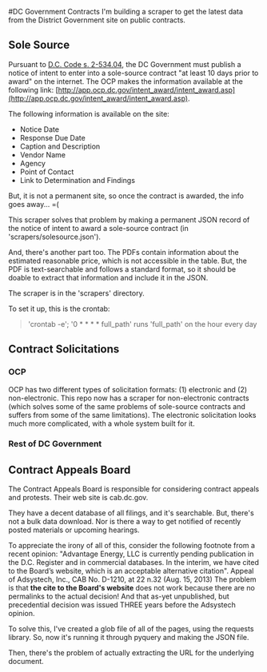 #DC Government Contracts
I'm building a scraper to get the latest data from the District Government site on public contracts.

## Sole Source
Pursuant to [D.C. Code s. 2-534.04](http://dccode.org/simple/sections/2-354.04.html), the DC Government must publish a notice of intent to enter into a sole-source contract "at least 10 days prior to award" on the internet. The OCP makes the information available at the following link: [http://app.ocp.dc.gov/intent_award/intent_award.asp](http://app.ocp.dc.gov/intent_award/intent_award.asp).

The following information is available on the site:
* Notice Date
* Response Due Date
* Caption and Description
* Vendor Name
* Agency
* Point of Contact
* Link to Determination and Findings

But, it is not a permanent site, so once the contract is awarded, the info goes away... =(

This scraper solves that problem by making a permanent JSON record of the notice of intent to award a sole-source contract (in 'scrapers/solesource.json').

And, there's another part too. The PDFs contain information about the estimated reasonable price, which is not accessible in the table. But, the PDF is text-searchable and follows a standard format, so it should be doable to extract that information and include it in the JSON.

The scraper is in the 'scrapers' directory.

To set it up, this is the crontab:

> 'crontab -e'; '0 * * * * full_path' runs 'full_path' on the hour every day

## Contract Solicitations
### OCP
OCP has two different types of solicitation formats: (1) electronic and (2) non-electronic. This repo now has a scraper for non-electronic contracts (which solves some of the same problems of sole-source contracts and suffers from some of the same limitations). The electronic solicitation looks much more complicated, with a whole system built for it. 
  
### Rest of DC Government

## Contract Appeals Board
The Contract Appeals Board is responsible for considering contract appeals and protests. Their web site is cab.dc.gov.

They have a decent database of all filings, and it's searchable. But, there's not a bulk data download. Nor is there a way to get notified of recently posted materials or upcoming hearings.

To appreciate the irony of all of this, consider the following footnote from a recent opinion: "Advantage Energy, LLC is currently pending publication in the D.C. Register and in commercial databases. In the interim, we have cited to the Board’s website, which is an acceptable alternative citation". Appeal of Adsystech, Inc., CAB No. D-1210, at 22 n.32 (Aug. 15, 2013) The problem is that **the cite to the Board's website** does not work because there are no permalinks to the actual decision! And that as-yet unpublished, but precedential decision was issued THREE years before the Adsystech opinion.

To solve this, I've created a glob file of all of the pages, using the requests library. So, now it's running it through pyquery and making the JSON file.

Then, there's the problem of actually extracting the URL for the underlying document.
